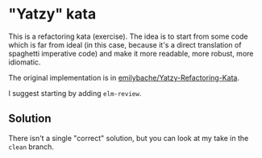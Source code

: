 # "Yatzy" kata

This is a refactoring kata (exercise). The idea is to start from some code which is far from ideal (in this case, because it's a direct translation of spaghetti imperative code) and make it more readable, more robust, more idiomatic.

The original implementation is in [emilybache/Yatzy-Refactoring-Kata](https://github.com/emilybache/Yatzy-Refactoring-Kata).

I suggest starting by adding `elm-review`.

## Solution

There isn't a single "correct" solution, but you can look at my take in the `clean` branch.
